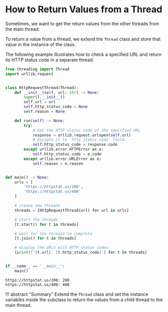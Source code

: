 # How to Return Values from a Thread

Sometimes, we want to get the return values from the other threads from the main thread.

To return a value from a thread, we extend the `Thread` class and store that value in the instance of the class.

The following example illustrates how to check a specified URL and return its HTTP status code in a separate thread.

```py
from threading import Thread
import urllib.request


class HttpRequestThread(Thread):
    def __init__(self, url: str) -> None:
        super().__init__()
        self.url = url
        self.http_status_code = None
        self.reason = None

    def run(self) -> None:
        try:
            # Get the HTTP status code of the specified URL
            response = urllib.request.urlopen(self.url)
            # Assigns it to `http_status_code` field.
            self.http_status_code = response.code
        except urllib.error.HTTPError as e:
            self.http_status_code = e.code
        except urllib.error.URLError as e:
            self.reason = e.reason


def main() -> None:
    urls = [
        'https://httpstat.us/200',
        'https://httpstat.us/400'
    ]

    # create new threads
    threads = [HttpRequestThread(url) for url in urls]

    # start the threads
    [t.start() for t in threads]

    # wait for the threads to complete
    [t.join() for t in threads]

    # display the URLs with HTTP status codes
    [print(f'{t.url}: {t.http_status_code}') for t in threads]


if __name__ == '__main__':
    main()
```

```title="Output"
https://httpstat.us/200: 200
https://httpstat.us/400: 400
```

!!! abstract "Summary"
    Extend the `Thread` class and set the instance variables inside the subclass to return the values from a child thread to the main thread.